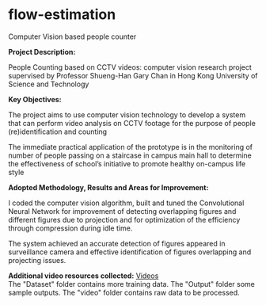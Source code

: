 # flow-estimation
Computer Vision based people counter


**Project Description:**

People Counting based on CCTV videos: computer vision research project supervised by Professor Shueng-Han Gary Chan in Hong Kong University of Science and Technology

**Key Objectives:**

The project aims to use computer vision technology to develop a system that can perform video analysis on CCTV footage for the purpose of people (re)identification and counting

The immediate practical application of the prototype is in the monitoring of number of people passing on a staircase in campus main hall to determine the effectiveness of school’s initiative to promote healthy on-campus life style

**Adopted Methodology, Results and Areas for Improvement:**

I coded the computer vision algorithm, built and tuned the Convolutional Neural Network for improvement of detecting overlapping figures and different figures due to projection and for optimization of the efficiency through compression during idle time.

The system achieved an accurate detection of figures appeared in surveillance camera and effective identification of figures overlapping and projecting issues.

**Additional video resources collected:**
[Videos](https://drive.google.com/file/d/1YK7chsMmmB_eu01PyjdC62EodikwuAe9/view?usp=sharing)<br>
The "Dataset" folder contains more training data. The "Output" folder some sample outputs. The "video" folder contains raw data to be processed.
